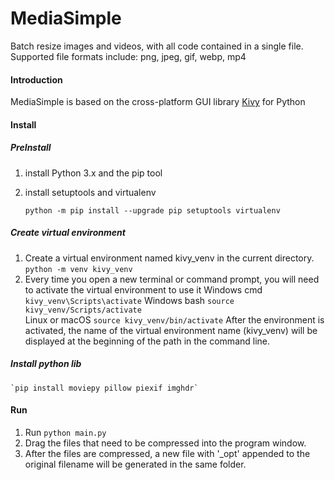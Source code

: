 # MediaSimple
Batch resize images and videos, with all code contained in a single file. Supported file formats include: png, jpeg, gif, webp, mp4

#### Introduction
MediaSimple is based on the cross-platform GUI library [Kivy](http://https://kivy.org/) for Python


#### Install
##### PreInstall
1.  install Python 3.x and the pip tool
2.  install setuptools and virtualenv

    `python -m pip install --upgrade pip setuptools virtualenv`
##### Create virtual environment
1.  Create a virtual environment named kivy_venv in the current directory.
    `python -m venv kivy_venv`
2.  Every time you open a new terminal or command prompt, you will need to activate the virtual environment to use it
    Windows cmd  `kivy_venv\Scripts\activate`
    Windows bash `source kivy_venv/Scripts/activate`   
    Linux or macOS  `source kivy_venv/bin/activate`
    After the environment is activated, the name of the virtual environment name (kivy_venv) will be displayed at the beginning of the path in the command line.
##### Install python lib 
    `pip install moviepy pillow piexif imghdr`

#### Run
1.  Run
    `python main.py`
2.  Drag the files that need to be compressed into the program window.
3.  After the files are compressed, a new file with '_opt' appended to the original filename will be generated in the same folder.
